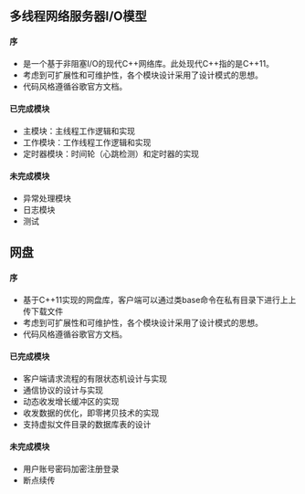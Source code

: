 ## 多线程网络服务器I/O模型

#### **序**

- 是一个基于非阻塞I/O的现代C++网络库。此处现代C++指的是C++11。
- 考虑到可扩展性和可维护性，各个模块设计采用了设计模式的思想。
- 代码风格遵循谷歌官方文档。

#### **已完成模块**

- 主模块：主线程工作逻辑和实现
- 工作模块：工作线程工作逻辑和实现
- 定时器模块：时间轮（心跳检测）和定时器的实现

#### 未完成模块

- 异常处理模块
- 日志模块
- 测试



## 网盘

#### 序

- 基于C++11实现的网盘库，客户端可以通过类base命令在私有目录下进行上上传下载文件
- 考虑到可扩展性和可维护性，各个模块设计采用了设计模式的思想。
- 代码风格遵循谷歌官方文档。

#### 已完成模块

- 客户端请求流程的有限状态机设计与实现
- 通信协议的设计与实现
- 动态收发增长缓冲区的实现
- 收发数据的优化，即零拷贝技术的实现
- 支持虚拟文件目录的数据库表的设计

#### 未完成模块

- 用户账号密码加密注册登录
- 断点续传
